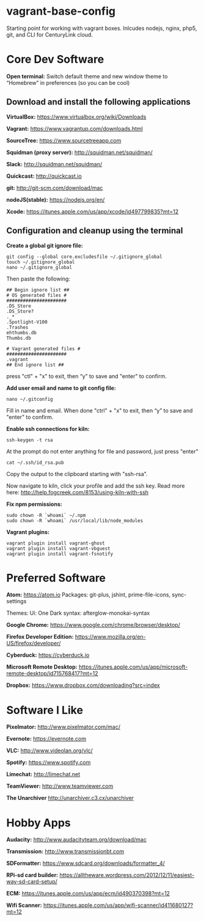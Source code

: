 # vagrant-base-config
Starting point for working with vagrant boxes. Inlcudes nodejs, nginx, php5, git, and CLI for CenturyLink cloud.


Core Dev Software
=======================

**Open terminal:**
Switch default theme and new window theme to “Homebrew” in preferences (so you can be cool)

Download and install the following applications
------------
**VirtualBox:**
https://www.virtualbox.org/wiki/Downloads

**Vagrant:**
https://www.vagrantup.com/downloads.html

**SourceTree:**
https://www.sourcetreeapp.com

**Squidman (proxy server):**
http://squidman.net/squidman/

**Slack:**
http://squidman.net/squidman/

**Quickcast:**
http://quickcast.io

**git:**
http://git-scm.com/download/mac

**nodeJS(stable):**
https://nodejs.org/en/

**Xcode:**
https://itunes.apple.com/us/app/xcode/id497799835?mt=12

Configuration and cleanup using the terminal
------------

**Create a global git ignore file:**
```
git config --global core.excludesfile ~/.gitignore_global
touch ~/.gitignore_global
nano ~/.gitignore_global
```

Then paste the following:
```
## Begin ignore list ##
# OS generated files #
######################
.DS_Store
.DS_Store?
._*
.Spotlight-V100
.Trashes
ehthumbs.db
Thumbs.db

# Vagrant generated files #
######################
.vagrant
## End ignore list ##
```

press "ctl" + "x" to exit, then “y” to save and "enter" to confirm.

**Add user email and name to git config file:**
```
nano ~/.gitconfig
```

Fill in name and email. When done "ctrl" + "x" to exit, then “y” to save and "enter" to confirm.

**Enable ssh connections for kiln:**
```
ssh-keygen -t rsa
```

At the prompt do not enter anything for file and password, just press "enter"

```
cat ~/.ssh/id_rsa.pub
```

Copy the output to the clipboard starting with "ssh-rsa".

Now navigate to kiln, click your profile and add the ssh key.
Read more here: http://help.fogcreek.com/8153/using-kiln-with-ssh

**Fix npm permissions:**
```
sudo chown -R `whoami` ~/.npm
sudo chown -R `whoami` /usr/local/lib/node_modules
```

**Vagrant plugins:**
```
vagrant plugin install vagrant-ghost
vagrant plugin install vagrant-vbguest
vagrant plugin install vagrant-fsnotify
```

Preferred Software
=======================

**Atom:**
https://atom.io
Packages:
git-plus,
jshint,
prime-file-icons,
sync-settings

Themes:
Ui: One Dark
syntax: afterglow-monokai-syntax

**Google Chrome:**
https://www.google.com/chrome/browser/desktop/

**Firefox Developer Edition:**
https://www.mozilla.org/en-US/firefox/developer/

**Cyberduck:**
https://cyberduck.io

**Microsoft Remote Desktop:**
https://itunes.apple.com/us/app/microsoft-remote-desktop/id715768417?mt=12

**Dropbox:**
https://www.dropbox.com/downloading?src=index

Software I Like
=======================

**Pixelmator:**
http://www.pixelmator.com/mac/

**Evernote:**
https://evernote.com

**VLC:**
http://www.videolan.org/vlc/

**Spotify:**
https://www.spotify.com

**Limechat:**
http://limechat.net

**TeamViewer:**
http://www.teamviewer.com

**The Unarchiver**
http://unarchiver.c3.cx/unarchiver

Hobby Apps
=======================

**Audacity:**
http://www.audacityteam.org/download/mac

**Transmission:**
http://www.transmissionbt.com

**SDFormatter:**
https://www.sdcard.org/downloads/formatter_4/

**RPi-sd card builder:**
https://alltheware.wordpress.com/2012/12/11/easiest-way-sd-card-setup/

**ECM:**
https://itunes.apple.com/us/app/ecm/id490370398?mt=12

**Wifi Scanner:**
https://itunes.apple.com/us/app/wifi-scanner/id411680127?mt=12

